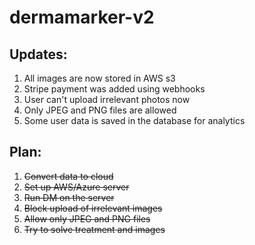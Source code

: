 # dermamarker-v2

## Updates:
1. All images are now stored in AWS s3
2. Stripe payment was added using webhooks
3. User can't upload irrelevant photos now
4. Only JPEG and PNG files are allowed
5. Some user data is saved in the database for analytics


## Plan:
1. ~~Convert data to cloud~~
2. ~~Set up AWS/Azure server~~
3. ~~Run DM on the server~~
4. ~~Block upload of irrelevant images~~
5. ~~Allow only JPEG and PNG files~~
6. ~~Try to solve treatment and images~~
